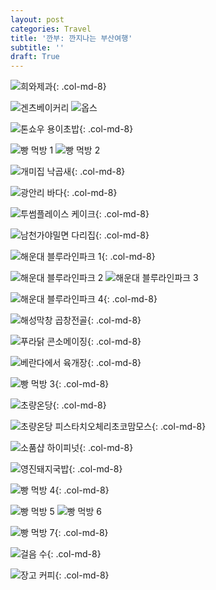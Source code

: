 ```yaml
---
layout: post
categories: Travel
title: '깐부: 깐지나는 부산여행'
subtitle: ''
draft: True
---
```


![희와제과](/assets/images/2021-12-28-busan-travel-for-4-days-3-nights/01.%20희와제과.jpg){: .col-md-8}

<div class="d-flex flex-column flex-md-row">
    <img src="/assets/images/2021-12-28-busan-travel-for-4-days-3-nights/02.%20겐츠베이커리.jpg" alt="겐츠베이커리" class="col-md-6"/>
    <img src="/assets/images/2021-12-28-busan-travel-for-4-days-3-nights/03.%20옵스.jpg" alt="옵스" class="col-md-6"/>
</div>

![톤쇼우 용이초밥](/assets/images/2021-12-28-busan-travel-for-4-days-3-nights/04.%20톤쇼우%20용이초밥.jpg){: .col-md-8}

<div class="d-flex flex-column flex-md-row">
    <img src="/assets/images/2021-12-28-busan-travel-for-4-days-3-nights/05.%20빵%20먹방%201.jpg" alt="빵 먹방 1" class="col-md-6"/>
    <img src="/assets/images/2021-12-28-busan-travel-for-4-days-3-nights/06.%20빵%20먹방%202.jpg" alt="빵 먹방 2" class="col-md-6"/>
</div>

![개미집 낙곱새](/assets/images/2021-12-28-busan-travel-for-4-days-3-nights/07.%20개미집%20낙곱새.jpg){: .col-md-8}

![광안리 바다](/assets/images/2021-12-28-busan-travel-for-4-days-3-nights/08.%20광안리%20바다.jpg){: .col-md-8}

![투썸플레이스 케이크](/assets/images/2021-12-28-busan-travel-for-4-days-3-nights/09.%20투썸플레이스%20케이크.jpg){: .col-md-8}

![남천가야밀면 다리집](/assets/images/2021-12-28-busan-travel-for-4-days-3-nights/10.%20남천가야밀면%20다리집.jpg){: .col-md-8}

![해운대 블루라인파크 1](/assets/images/2021-12-28-busan-travel-for-4-days-3-nights/11.%20해운대%20블루라인파크%201.jpg){: .col-md-8}

<div class="d-flex flex-column flex-md-row">
    <img src="/assets/images/2021-12-28-busan-travel-for-4-days-3-nights/12.%20해운대%20블루라인파크%202.jpg" alt="해운대 블루라인파크 2" class="col-md-6"/>
    <img src="/assets/images/2021-12-28-busan-travel-for-4-days-3-nights/13.%20해운대%20블루라인파크%203.jpg" alt="해운대 블루라인파크 3" class="col-md-6"/>
</div>

![해운대 블루라인파크 4](/assets/images/2021-12-28-busan-travel-for-4-days-3-nights/14.%20해운대%20블루라인파크%204.jpg){: .col-md-8}

![해성막창 곱창전골](/assets/images/2021-12-28-busan-travel-for-4-days-3-nights/15.%20해성막창%20곱창전골.jpg){: .col-md-8}

![푸라닭 콘소메이징](/assets/images/2021-12-28-busan-travel-for-4-days-3-nights/16.%20푸라닭%20콘소메이징.jpg){: .col-md-8}

![베란다에서 육개장](/assets/images/2021-12-28-busan-travel-for-4-days-3-nights/17.%20베란다에서%20육개장.jpg){: .col-md-8}

![빵 먹방 3](/assets/images/2021-12-28-busan-travel-for-4-days-3-nights/18.%20빵%20먹방%203.jpg){: .col-md-8}

![초량온당](/assets/images/2021-12-28-busan-travel-for-4-days-3-nights/19.%20초량온당.jpg){: .col-md-8}

![초량온당 피스타치오체리초코맘모스](/assets/images/2021-12-28-busan-travel-for-4-days-3-nights/20.%20초량온당%20피스타치오체리초코맘모스.jpg){: .col-md-8}

![소품샵 하이피넛](/assets/images/2021-12-28-busan-travel-for-4-days-3-nights/21.%20소품샵%20하이피넛.jpg){: .col-md-8}

![영진돼지국밥](/assets/images/2021-12-28-busan-travel-for-4-days-3-nights/22.%20영진돼지국밥.jpg){: .col-md-8}

![빵 먹방 4](/assets/images/2021-12-28-busan-travel-for-4-days-3-nights/23.%20빵%20먹방%204.jpg){: .col-md-8}

<div class="d-flex flex-column flex-md-row">
    <img src="/assets/images/2021-12-28-busan-travel-for-4-days-3-nights/24.%20빵%20먹방%205.jpg" alt="빵 먹방 5" class="col-md-6"/>
    <img src="/assets/images/2021-12-28-busan-travel-for-4-days-3-nights/25.%20빵%20먹방%206.jpg" alt="빵 먹방 6" class="col-md-6"/>
</div>

![빵 먹방 7](/assets/images/2021-12-28-busan-travel-for-4-days-3-nights/26.%20빵%20먹방%207.jpg){: .col-md-8}

![걸음 수](/assets/images/2021-12-28-busan-travel-for-4-days-3-nights/27.%20걸음%20수.jpg){: .col-md-8}

![장고 커피](/assets/images/2021-12-28-busan-travel-for-4-days-3-nights/28.%20장고%20커피.jpg){: .col-md-8}
